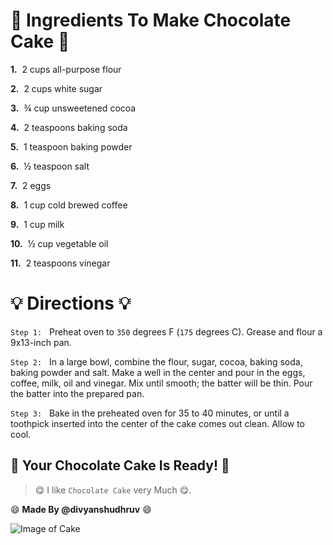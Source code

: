 # **🍰 Ingredients To Make Chocolate Cake 🍰**

**1.** &nbsp;2 cups all-purpose flour



**2.** &nbsp;2 cups white sugar

   

**3.** &nbsp;¾ cup unsweetened cocoa

   

**4.**  &nbsp;2 teaspoons baking soda

   

**5.** &nbsp;1 teaspoon baking powder

   

**6.** &nbsp;½ teaspoon salt

   

**7.** &nbsp;2 eggs

   

**8.** &nbsp;1 cup cold brewed coffee

   

**9.** &nbsp;1 cup milk

   

**10.** &nbsp;½ cup vegetable oil

    

**11.** &nbsp;2 teaspoons vinegar



# **💡 Directions 💡**
 `Step 1:`&nbsp;&nbsp;
Preheat oven to `350` degrees F (`175` degrees C). Grease and flour a 9x13-inch pan.

 `Step 2:`&nbsp;&nbsp;
In a large bowl, combine the flour, sugar, cocoa, baking soda, baking powder and salt. Make a well in the center and pour in the eggs, coffee, milk, oil and vinegar. Mix until smooth; the batter will be thin. Pour the batter into the prepared pan.

 `Step 3:`&nbsp;&nbsp;
Bake in the preheated oven for 35 to 40 minutes, or until a toothpick inserted into the center of the cake comes out clean. Allow to cool.



## **🍫 Your Chocolate Cake Is Ready! 🍫**


>  😋 I like `Chocolate Cake` very Much 😋.

:smile: **Made By @divyanshudhruv** :smile:


![Image of Cake](https://greedyeats.com/wp-content/uploads/2018/02/Vegan-chocolate-cake-slice-with-vegan-frosting-683x1024.jpg)

